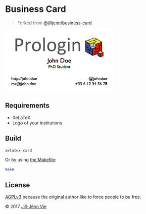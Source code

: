 # Business Card
> Forked from [@jilljenn/business-card](https://github.com/jilljenn/business-card)

![Some business card in LaTeX](card.png)

## Requirements
- XeLaTeX
- Logo of your institutions

## Build
```bash
xelatex card
```
Or by using [the Makefile](Makefile):
```bash
make
```

## License

[AGPLv3](https://www.gnu.org/licenses/agpl-3.0.en.html) because the original author like to force people to be free.

© 2017 [Jill-Jênn Vie](https://github.com/jilljenn/business-card)
